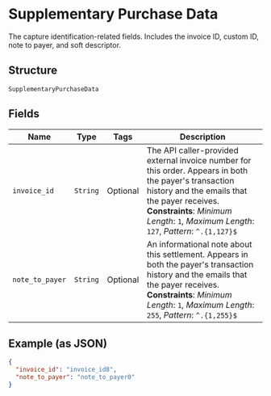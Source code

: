 
# Supplementary Purchase Data

The capture identification-related fields. Includes the invoice ID, custom ID, note to payer, and soft descriptor.

## Structure

`SupplementaryPurchaseData`

## Fields

| Name | Type | Tags | Description |
|  --- | --- | --- | --- |
| `invoice_id` | `String` | Optional | The API caller-provided external invoice number for this order. Appears in both the payer's transaction history and the emails that the payer receives.<br>**Constraints**: *Minimum Length*: `1`, *Maximum Length*: `127`, *Pattern*: `^.{1,127}$` |
| `note_to_payer` | `String` | Optional | An informational note about this settlement. Appears in both the payer's transaction history and the emails that the payer receives.<br>**Constraints**: *Minimum Length*: `1`, *Maximum Length*: `255`, *Pattern*: `^.{1,255}$` |

## Example (as JSON)

```json
{
  "invoice_id": "invoice_id8",
  "note_to_payer": "note_to_payer0"
}
```

